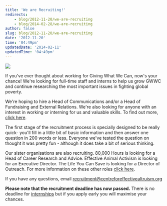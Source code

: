 ```yaml
---
title: 'We are Recruiting!'
redirects:
    - blog/2012-11-20/we-are-recruiting
    - blog/2014-02-28/we-are-recruiting
author: false
slug: blog/2012-11-20/we-are-recruiting
date: '2012-11-20'
time: '04:49pm'
updatedDate: '2014-02-11'
updatedTime: '04:49pm'
---
```

![](/images/uploads/join_us.jpg)

If you've ever thought about working for Giving What We Can, now's your chance! We're looking for full-time staff and interns to help us grow GWWC and continue researching the most important issues in fighting global poverty.

We're hoping to hire a Head of Communications and/or a Head of Fundraising and External Relations. We're also looking for anyone with an interest in working or interning for us and valuable skills. To find out more, [click here](http://www.givingwhatwecan.org/getting-involved/jobs-available).

The first stage of the recruitment process is specially designed to be really quick- you'll fill in a little bit of basic information and then answer one question in 200 words or less. Everyone we've tested the question on thought it was pretty fun - although it does take a bit of serious thinking.

Our sister organisations are also recruiting. 80,000 Hours is looking for a Head of Career Research and Advice. Effective Animal Activism is looking for an Executive Director. The Life You Can Save is looking for a Director of Outreach. For more information on these other roles [click here](http://www.centreforeffectivealtruism.org/recruitment/cea-jobs.pdf).

If you have any questions, email recruitment@centreforeffectivealtruism.org

**Please note that the recruitment deadline has now passed.** There is no deadline for [internships](http://centreforeffectivealtruism.org/intern) but if you apply early you will maximise your chances.